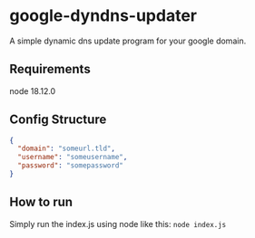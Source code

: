 ﻿# google-dyndns-updater

A simple dynamic dns update program for your google domain.

## Requirements
node 18.12.0

## Config Structure
```json
{
  "domain": "someurl.tld",
  "username": "someusername",
  "password": "somepassword"
}
```
## How to run
Simply run the index.js using node like this: `node index.js`
